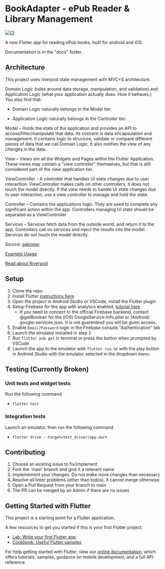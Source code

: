 
# BookAdapter - ePub Reader & Library Management

[![CI](https://github.com/BookAdapterTeam/book_adapter/actions/workflows/ci.yml/badge.svg?branch=main)](https://github.com/BookAdapterTeam/book_adapter/actions/workflows/ci.yml)

A new Flutter app for reading ePub books, built for android and iOS.

Documentation is in the "docs" folder.

## Architecture

This project uses riverpod state management with MVC+S architecture.

Domain Logic (rules around data storage, manipulation, and validation) and Application Logic (what your application actually does. How it behaves.) You also find that:

- Domain Logic naturally belongs in the Model tier.

- Application Logic naturally belongs in the Controller tier.

Model – Holds the state of the application and provides an API to access/filter/manipulate that data. Its concern is data encapsulation and management. It contains logic to structure, validate or compare different pieces of data that we call Domain Logic. It also notifies the view of any changes in the data.

View – Views are all the Widgets and Pages within the Flutter Application. These views may contain a "view controller" themselves, but that is still considered part of the view application tier.

ViewController - A controller that handles UI state changes due to user interaction. ViewController makes calls on other controllers, it does not touch the model directly. If the view needs to handle UI state changes due to user interaction, use a view controller to manage and hold the state.

Controller – Contains the applications logic. They are used to complete any significant action within the app. Controllers managing UI state should be separated as a ViewController

Services – Services fetch data from the outside world, and return it to the app. Controllers call on services and inject the results into the model. Services do not touch the model directly.

Source: [gskinner](https://blog.gskinner.com/archives/2020/09/flutter-state-management-with-mvcs.html)

[Example Usage](https://github.com/jpoh281/riverpod_mvcs_counter)

[Read about Riverpod](https://codewithandrea.com/videos/flutter-state-management-riverpod/)

## Setup

1. Clone the repo
2. Install Flutter [instructions here](https://flutter.dev/docs/get-started/install)
3. Open the project in Android Studio or VSCode, install the Flutter plugin
4. Setup Firebase for the app with analytics enabled, [tutorial here](https://firebase.google.com/docs/flutter/setup?platform=android)
   - If you need to connect to the official Firebase backend, contact @getBoolean for the (iOS) GoogleService-Info.plist or (Android) google-services.json. It is not guarenteed you will be given access.
5. Enable `Email/Password` login in the Firebase console "Authentication" tab
6. Launch the emulator installed in step 2
7. Run `flutter pub get` in terminal or press the button when prompted by VSCode
8. Launch the app to the emulator with `flutter run`, or with the play button in Android Studio with the emulator selected in the dropdown menu

## Testing (Currently Broken)

### Unit tests and widget tests

Run the following command

- `flutter test`

### Integration tests

Launch an emulator, then run the following command

- `flutter drive --target=test_driver/app.dart`

## Contributing

1. Choose an existing issue to fix/implement
2. Fork the 'main' branch and give it a relevant name
3. Implemement your changes. Do not make more changes than necessary
4. Resolve all linter problems (other than todos). It cannot merge otherwise
5. Open a Pull Request from your branch to main
6. The PR can be merged by an Admin if there are no issues

## Getting Started with Flutter

This project is a starting point for a Flutter application.

A few resources to get you started if this is your first Flutter project:

- [Lab: Write your first Flutter app](https://flutter.dev/docs/get-started/codelab)
- [Cookbook: Useful Flutter samples](https://flutter.dev/docs/cookbook)

For help getting started with Flutter, view our
[online documentation](https://flutter.dev/docs), which offers tutorials,
samples, guidance on mobile development, and a full API reference.
